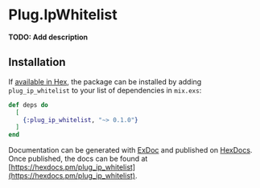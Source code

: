 # Plug.IpWhitelist

**TODO: Add description**

## Installation

If [available in Hex](https://hex.pm/docs/publish), the package can be installed
by adding `plug_ip_whitelist` to your list of dependencies in `mix.exs`:

```elixir
def deps do
  [
    {:plug_ip_whitelist, "~> 0.1.0"}
  ]
end
```

Documentation can be generated with [ExDoc](https://github.com/elixir-lang/ex_doc)
and published on [HexDocs](https://hexdocs.pm). Once published, the docs can
be found at [https://hexdocs.pm/plug_ip_whitelist](https://hexdocs.pm/plug_ip_whitelist).

